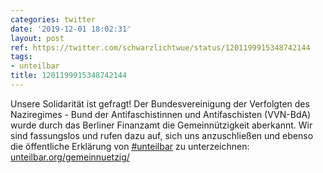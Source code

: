 ```yaml
---
categories: twitter
date: '2019-12-01 18:02:31'
layout: post
ref: https://twitter.com/schwarzlichtwue/status/1201199915348742144
tags:
- unteilbar
title: 1201199915348742144
---
```

Unsere Solidarität ist gefragt! Der Bundesvereinigung der Verfolgten des Naziregimes - Bund der Antifaschistinnen und Antifaschisten (VVN-BdA) wurde durch das Berliner Finanzamt die Gemeinnützigkeit aberkannt.
Wir sind fassungslos und rufen dazu auf, sich uns anzuschließen und ebenso die öffentliche Erklärung von [#unteilbar](/t/unteilbar) zu unterzeichnen: [unteilbar.org/gemeinnuetzig/](https://www.unteilbar.org/gemeinnuetzig/)